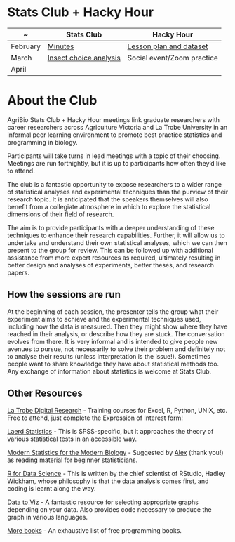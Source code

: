 # Stats Club + Hacky Hour
 
 ~ | Stats Club | Hacky Hour
------------ | ------------- | -------------
February | [Minutes](https://github.com/foriincharli/Stats_Club-Hacky_Hour/tree/master/Stats_Club/February_2020) | [Lesson plan and dataset](https://github.com/foriincharli/Stats_Club-Hacky_Hour/tree/master/Hacky_Hour/February_2020)
March | [Insect choice analysis](https://foriincharli.github.io/Stats_Club-Hacky_Hour/Stats_Club/March_2020/choice_analysis.html) | Social event/Zoom practice
April |  |

# About the Club

AgriBio Stats Club + Hacky Hour meetings link graduate researchers with career researchers across Agriculture Victoria and La Trobe University in an informal peer learning environment to promote best practice statistics and programming in biology.

Participants will take turns in lead meetings with a topic of their choosing. Meetings are run fortnightly, but it is up to participants how often they’d like to attend.

The club is a fantastic opportunity to expose researchers to a wider range of statistical analyses and experimental techniques than the purview of their research topic. It is anticipated that the speakers themselves will also benefit from a collegiate atmosphere in which to explore the statistical dimensions of their field of research.

The aim is to provide participants with a deeper understanding of these techniques to enhance their research capabilities. Further, it will allow us to undertake and understand their own statistical analyses, which we can then present to the group for review. This can be followed up with additional assistance from more expert resources as required, ultimately resulting in better design and analyses of experiments, better theses, and research papers.


## How the sessions are run

At the beginning of each session, the presenter tells the group what their experiment aims to achieve and the experimental techniques used, including how the data is measured. Then they might show where they have reached in their analysis, or describe how they are stuck. The conversation evolves from there. It is very informal and is intended to give people new avenues to pursue, not necessarily to solve their problem and definitely not to analyse their results (unless interpretation is the issue!). Sometimes people want to share knowledge they have about statistical methods too. Any exchange of information about statistics is welcome at Stats Club.

 

## Other Resources

[La Trobe Digital Research](https://www.latrobe.edu.au/research-infrastructure/digital-research/training-and-events) - Training courses for Excel, R, Python, UNIX, etc. Free to attend, just complete the Expression of Interest form!

[Laerd Statistics](https://statistics.laerd.com/spss-tutorials/one-way-anova-using-spss-statistics.php) - This is SPSS-specific, but it approaches the theory of various statistical tests in an accessible way.

[Modern Statistics for the Modern Biology](http://web.stanford.edu/class/bios221/book/) - Suggested by [Alex](https://github.com/alexpiper) (thank you!) as reading material for beginner statisticians.

[R for Data Science](https://r4ds.had.co.nz/) - This is written by the chief scientist of RStudio, Hadley Wickham, whose philosophy is that the data analysis comes first, and coding is learnt along the way.

[Data to Viz](https://www.data-to-viz.com/) - A fantastic resource for selecting appropriate graphs depending on your data. Also provides code necessary to produce the graph in various languages.

[More books](https://github.com/EbookFoundation/free-programming-books/blob/master/free-programming-books.md) - An exhaustive list of free programming books.
